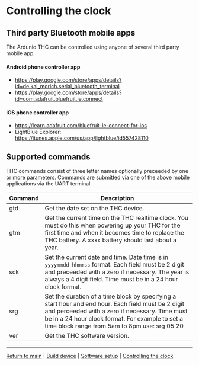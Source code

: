 # Controlling the clock

## Third party Bluetooth mobile apps

The Ardunio THC can be controlled using anyone of several third party mobile app.

#### Android phone controller app
* https://play.google.com/store/apps/details?id=de.kai_morich.serial_bluetooth_terminal
* https://play.google.com/store/apps/details?id=com.adafruit.bluefruit.le.connect

#### iOS phone controller app
* https://learn.adafruit.com/bluefruit-le-connect-for-ios
* LightBlue Explorer: https://itunes.apple.com/us/app/lightblue/id557428110

## Supported commands

THC commands consist of three letter names optionally preceeded by one or more parameters. Commands are submitted via one of the above mobile applications via the UART terminal.


| Command | Description |
|---|---|
| gtd |  Get the date set on the THC device. |
| gtm | Get the current time on the THC realtime clock. You must do this when powering up your THC for the first time and when it becomes time to replace the THC battery. A xxxx battery should last about a year. |
| sck | Set the current date and time. Date time is in `yyyymmdd hhmmss` format. Each field must be 2 digit and preceeded with a zero if necessary. The year is always a 4 digit field. Time must be in a 24 hour clock format. |
| srg | Set the duration of a time block by specifying a start hour and end hour. Each field must be 2 digit and perceeded with a zero if necessary. Time must be in a 24 hour clock format. For example to set a time block range from 5am to 8pm use: srg 05 20 |
| ver | Get the THC software version. |

---

[Return to main](../README.md) | [Build device](../docs/build.md) | [Software setup](../docs/software.md) | [Controlling the clock](../docs/controlling.md)
